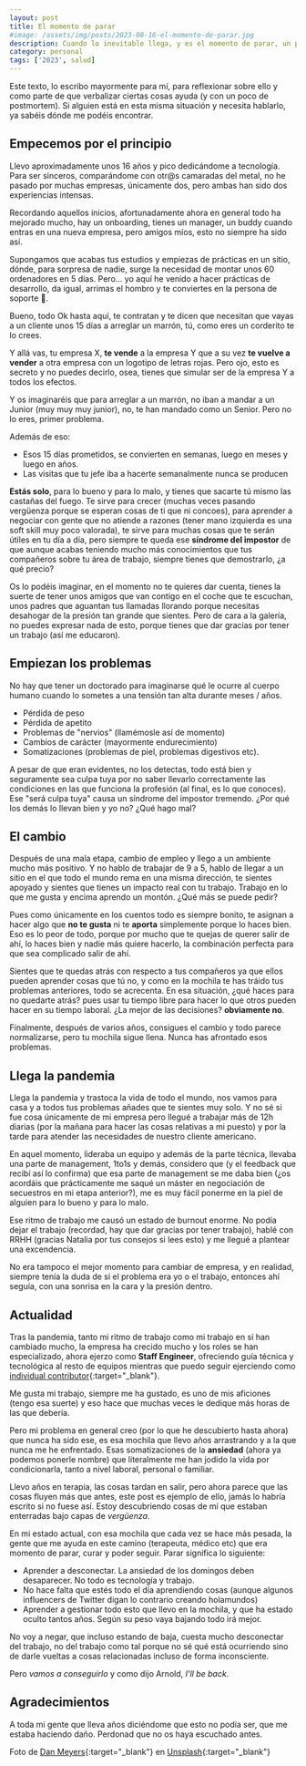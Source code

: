 ```yaml
---
layout: post
title: El momento de parar
#image: /assets/img/posts/2023-08-16-el-momento-de-parar.jpg
description: Cuando lo inevitable llega, y es el momento de parar, un pequeño relato de salud mental en tecnología
category: personal
tags: ['2023', salud]
---
```


Este texto, lo escribo mayormente para mí, para reflexionar sobre ello y como parte de que verbalizar ciertas cosas ayuda (y con un poco de postmortem). Si alguien está en esta misma situación y necesita hablarlo, ya sabéis dónde me podéis encontrar.

<!-- more -->

## Empecemos por el principio

Llevo aproximadamente unos 16 años y pico dedicándome a tecnología. Para ser sinceros, comparándome con otr@s camaradas del metal, no he pasado por muchas empresas, únicamente dos, pero ambas han sido dos experiencias intensas.

Recordando aquellos inicios, afortunadamente ahora en general todo ha mejorado mucho, hay un onboarding, tienes un manager, un buddy cuando entras en una nueva empresa, pero amigos míos, esto no siempre ha sido así. 

Supongamos que acabas tus estudios y empiezas de prácticas en un sitio, dónde, para sorpresa de nadie, surge la necesidad de montar unos 60 ordenadores en 5 días. Pero... yo aquí he venido a hacer prácticas de desarrollo, da igual, arrimas el hombro y te conviertes en la persona de soporte 🙈.

Bueno, todo Ok hasta aquí, te contratan y te dicen que necesitan que vayas a un cliente unos 15 días a arreglar un marrón, tú, como eres un corderito te lo crees.

Y allá vas, tu empresa X, **te vende** a la empresa Y que a su vez **te vuelve a vender** a otra empresa con un logotipo de letras rojas. Pero ojo, esto es secreto y no puedes decirlo, osea, tienes que simular ser de la empresa Y a todos los efectos.

Y os imaginaréis que para arreglar a un marrón, no iban a mandar a un Junior (muy muy muy junior), no, te han mandado como un Senior. Pero no lo eres, primer problema.

Además de eso:

* Esos 15 días prometidos, se convierten en semanas, luego en meses y luego en años. 
* Las visitas que tu jefe iba a hacerte semanalmente nunca se producen

**Estás solo**, para lo bueno y para lo malo, y tienes que sacarte tú mismo las castañas del fuego. Te sirve para crecer (muchas veces pasando vergüenza porque se esperan cosas de ti que ni concoes), para aprender a negociar con gente que no atiende a razones (tener mano izquierda es una soft skill muy poco valorada), te sirve para muchas cosas que te serán útiles en tu día a día, pero siempre te queda ese **síndrome del impostor** de que aunque acabas teniendo mucho más conocimientos que tus compañeros sobre tu área de trabajo, siempre tienes que demostrarlo, ¿a qué precio?

Os lo podéis imaginar, en el momento no te quieres dar cuenta, tienes la suerte de tener unos amigos que van contigo en el coche que te escuchan, unos padres que aguantan tus llamadas llorando porque necesitas desahogar de la presión tan grande que sientes. Pero de cara a la galería, no puedes expresar nada de esto, porque tienes que dar gracias por tener un trabajo (así me educaron).

## Empiezan los problemas

No hay que tener un doctorado para imaginarse qué le ocurre al cuerpo humano cuando lo sometes a una tensión tan alta durante meses / años. 

* Pérdida de peso
* Pérdida de apetito
* Problemas de "nervios" (llamémosle así de momento)
* Cambios de carácter (mayormente endurecimiento)
* Somatizaciones (problemas de piel, problemas digestivos etc).

A pesar de que eran evidentes, no los detectas, todo está bien y seguramente sea culpa tuya por no saber llevarlo correctamente las condiciones en las que funciona la profesión (al final, es lo que conoces). Ese "será culpa tuya" causa un síndrome del impostor tremendo. ¿Por qué los demás lo llevan bien y yo no? ¿Qué hago mal?

## El cambio

Después de una mala etapa, cambio de empleo y llego a un ambiente mucho más positivo. Y no hablo de trabajar de 9 a 5, hablo de llegar a un sitio en el que todo el mundo rema en una misma dirección, te sientes apoyado y sientes que tienes un impacto real con tu trabajo. 
Trabajo en lo que me gusta y encima aprendo un montón. ¿Qué más se puede pedir? 

Pues como únicamente en los cuentos todo es siempre bonito, te asignan a hacer algo que **no te gusta** ni te **aporta** simplemente porque lo haces bien. Eso es lo peor de todo,
porque por mucho que te quejas de querer salir de ahí, lo haces bien y nadie más quiere hacerlo, la combinación perfecta para que sea complicado salir de ahí.

Sientes que te quedas atrás con respecto a tus compañeros ya que ellos pueden aprender cosas que tú no, y como en la mochila te has tráido tus problemas anteriores, todo se acrecenta. 
En esa situación, ¿qué haces para no quedarte atrás? pues usar tu tiempo libre para hacer lo que otros pueden hacer en su tiempo laboral. ¿La mejor de las decisiones? **obviamente no**.

Finalmente, después de varios años, consigues el cambio y todo parece normalizarse, pero tu mochila sigue llena. Nunca has afrontado esos problemas.

## Llega la pandemia

Llega la pandemia y trastoca la vida de todo el mundo, nos vamos para casa y a todos tus problemas añades que te sientes muy solo. Y no sé si fue cosa únicamente de mi empresa pero llegué 
a trabajar más de 12h diarias (por la mañana para hacer las cosas relativas a mi puesto) y por la tarde para atender las necesidades de nuestro cliente americano.

En aquel momento, lideraba un equipo y además de la parte técnica, llevaba una parte de management, 1to1s y demás, considero que (y el feedback que recibí así lo confirma) que esa parte de
management se me daba bien (¿os acordáis que prácticamente me saqué un máster en negociación de secuestros en mi etapa anterior?), me es muy fácil ponerme en la piel de alguien para lo bueno y para lo malo.

Ese ritmo de trabajo me causó un estado de burnout enorme. No podía dejar el trabajo (recordad, hay que dar gracias por tener trabajo), hablé con RRHH (gracias Natalia por tus consejos si lees esto) y me llegué
a plantear una excendencia.

No era tampoco el mejor momento para cambiar de empresa, y en realidad, siempre tenía la duda de si el problema era yo o el trabajo, entonces ahí seguía, con una sonrisa en la cara y la presión dentro.


## Actualidad

Tras la pandemia, tanto mi ritmo de trabajo como mi trabajo en sí han cambiado mucho, la empresa ha crecido mucho y los roles se han especializado, ahora ejerzo como **Staff Engineer**, ofreciendo guía técnica y tecnológica al resto de equipos
mientras que puedo seguir ejerciendo como [individual contributor](https://www.indeed.com/career-advice/finding-a-job/what-is-an-individual-contributor){:target="_blank"}.

Me gusta mi trabajo, siempre me ha gustado, es uno de mis aficiones (tengo esa suerte) y eso hace que muchas veces le dedique más horas de las que debería.

Pero mi problema en general creo (por lo que he descubierto hasta ahora) que nunca ha sido ese, es esa mochila que llevo años arrastrando y a la que nunca me he enfrentado. 
Esas somatizaciones de la **ansiedad** (ahora ya podemos ponerle nombre) que literalmente me han jodido la vida por condicionarla, tanto a nivel laboral, personal o familiar.

Llevo años en terapia, las cosas tardan en salir, pero ahora parece que las cosas fluyen más que antes, este post es ejemplo de ello, jamás lo habría escrito si no fuese así. Estoy descubriendo
cosas de mí que estaban enterradas bajo capas de *vergüenza*.

En mi estado actual, con esa mochila que cada vez se hace más pesada, la gente que me ayuda en este camino (terapeuta, médico etc) que era momento de parar, curar y poder seguir.
Parar significa lo siguiente:

* Aprender a desconectar. La ansiedad de los domingos deben desaparecer. No todo es tecnología y trabajo.
* No hace falta que estés todo el día aprendiendo cosas (aunque algunos influencers de Twitter digan lo contrario creando holamundos)
* Aprender a gestionar todo esto que llevo en la mochila, y que ha estado oculto tantos años. Según su peso vaya bajando todo irá mejor.

No voy a negar, que incluso estando de baja, cuesta mucho desconectar del trabajo, no del trabajo como tal porque no sé qué está ocurriendo sino de darle vueltas a cosas relacionadas incluso de forma inconsciente.

Pero *vamos a conseguirlo* y como dijo Arnold, *I'll be back*.

## Agradecimientos

A toda mi gente que lleva años diciéndome que esto no podía ser, que me estaba haciendo daño. Perdonad que no os haya escuchado antes.


Foto de [Dan Meyers](https://unsplash.com/es/@dmey503?utm_source=unsplash&utm_medium=referral&utm_content=creditCopyText){:target="_blank"} en [Unsplash](https://unsplash.com/es/fotos/hluOJZjLVXc?utm_source=unsplash&utm_medium=referral&utm_content=creditCopyText){:target="_blank"}
  